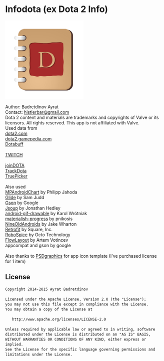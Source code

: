 # Infodota (ex Dota 2 Info)
<img src="icon.png" width="250" height="250" />

Author: Badretdinov Ayrat<br />
Contact: histlerbar@gmail.com<br />
        Dota 2 content and materials are trademarks and copyrights of Valve or its licensors. All rights reserved. This app is not affiliated with Valve.<br />
        Used data from<br />
<a href="http://dota2.com/">dota2.com</a><br />
<a href="http://dota2.gamepedia.com/">dota2.gamepedia.com</a><br />
<a href="http://dotabuff.com/">Dotabuff</a><br /><br />
<a href="http://www.twitch.tv/">TWITCH</a><br /><br />
<a href="http://www.joindota.com/">joinDOTA</a><br />
<a href="http://trackdota.com">TrackDota</a><br />
<a href="http://truepicker.com">TruePicker</a><br /><br />
Also used<br />
<a href="https://github.com/PhilJay/MPAndroidChart">MPAndroidChart</a> by Philipp Jahoda<br />
<a href="https://github.com/bumptech/glide">Glide</a> by Sam Judd<br />
<a href="https://github.com/google/gson">Gson</a> by Google<br />
<a href="http://jsoup.org/">Jsoup</a> by Jonathan Hedley<br />
<a href="https://github.com/koral--/android-gif-drawable">android-gif-drawable</a> by Karol Wrótniak<br />
<a href="https://github.com/pnikosis/materialish-progress">materialish-progress</a> by pnikosis<br />
<a href="http://nineoldandroids.com/">NineOldAndroids</a> by Jake Wharton<br />
<a href="https://github.com/square/retrofit">Retrofit</a> by Square, Inc.<br />
<a href="https://github.com/stephanenicolas/robospice">RoboSpice</a> by Octo Technology<br />
<a href="https://github.com/ApmeM/android-flowlayout">FlowLayout</a> by Artem Votincev<br />
appcompat and gson by google<br /><br />
Also thanks to <a href="http://www.psdgraphics.com/">PSDgraphics</a> for app icon template (I've purchased license for 1 item)<br />

License
-------

    Copyright 2014-2015 Ayrat Badretdinov 

    Licensed under the Apache License, Version 2.0 (the "License");
    you may not use this file except in compliance with the License.
    You may obtain a copy of the License at

       http://www.apache.org/licenses/LICENSE-2.0

    Unless required by applicable law or agreed to in writing, software
    distributed under the License is distributed on an "AS IS" BASIS,
    WITHOUT WARRANTIES OR CONDITIONS OF ANY KIND, either express or implied.
    See the License for the specific language governing permissions and
    limitations under the License.
